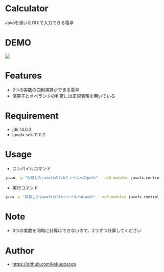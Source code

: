 # Calculator
Javaを用いたGUIで入力できる電卓

# DEMO
![](https://user-images.githubusercontent.com/72292551/109921682-9a2bd280-7cff-11eb-80d6-7a39544900e7.gif)

# Features
* 2つの実数の四則演算ができる電卓
* 演算子とオペランドの判定には正規表現を用いている

# Requirement
* jdk 14.0.2
* javafx sdk 11.0.2

# Usage
* コンパイルコマンド
```bash
javac -p "保存したjavafxのlibファイルへのpath" --add-modules javafx.controls Caluculator.java
```
* 実行コマンド
```bash
java -p "保存したjavafxのlibファイルへのpath" --add-modules javafx.controls Caluculator
```

# Note
* 3つの実数を同時に計算はできないので、2つずつ計算してください

# Author
* https://github.com/kokugosogo
